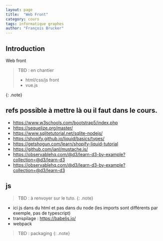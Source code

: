 ```yaml
---
layout: page
title:  "Web Front"
category: cours
tags: informatique graphes
author: "François Brucker"
---
```


## Introduction

Web front

> TBD : en chantier
> * html/css/js front
> * vue.js


{: .note}

## refs possible à mettre là ou il faut dans le cours.

* <https://www.w3schools.com/bootstrap5/index.php>
* <https://sequelize.org/master/>
* <https://www.sqlitetutorial.net/sqlite-nodejs/>
* <https://shopify.github.io/liquid/basics/types/>
* <https://getshogun.com/learn/shopify-liquid-tutorial>
* <https://github.com/janl/mustache.js/>
* <https://observablehq.com/@d3/learn-d3-by-example?collection=@d3/learn-d3>
* <https://observablehq.com/@d3/learn-d3-by-example?collection=@d3/learn-d3>


## js 

> TBD : à renvoyer sur le tuto.
{: .note}

* ici js dans du html et pas dans du node (les imports sont différents par exemple, pas de typescript)
* transpilage : <https://babeljs.io/>
* webpack



> TBD : packaging
{: .note}
